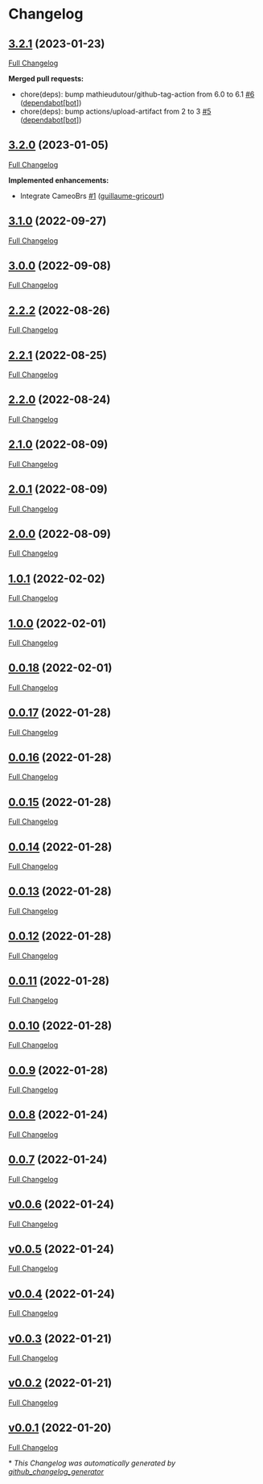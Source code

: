 # Changelog

## [3.2.1](https://github.com/brsynth/straindesign/tree/3.2.1) (2023-01-23)

[Full Changelog](https://github.com/brsynth/straindesign/compare/3.2.0...3.2.1)

**Merged pull requests:**

- chore\(deps\): bump mathieudutour/github-tag-action from 6.0 to 6.1 [\#6](https://github.com/brsynth/straindesign/pull/6) ([dependabot[bot]](https://github.com/apps/dependabot))
- chore\(deps\): bump actions/upload-artifact from 2 to 3 [\#5](https://github.com/brsynth/straindesign/pull/5) ([dependabot[bot]](https://github.com/apps/dependabot))

## [3.2.0](https://github.com/brsynth/straindesign/tree/3.2.0) (2023-01-05)

[Full Changelog](https://github.com/brsynth/straindesign/compare/3.1.0...3.2.0)

**Implemented enhancements:**

- Integrate CameoBrs [\#1](https://github.com/brsynth/straindesign/pull/1) ([guillaume-gricourt](https://github.com/guillaume-gricourt))

## [3.1.0](https://github.com/brsynth/straindesign/tree/3.1.0) (2022-09-27)

[Full Changelog](https://github.com/brsynth/straindesign/compare/3.0.0...3.1.0)

## [3.0.0](https://github.com/brsynth/straindesign/tree/3.0.0) (2022-09-08)

[Full Changelog](https://github.com/brsynth/straindesign/compare/2.2.2...3.0.0)

## [2.2.2](https://github.com/brsynth/straindesign/tree/2.2.2) (2022-08-26)

[Full Changelog](https://github.com/brsynth/straindesign/compare/2.2.1...2.2.2)

## [2.2.1](https://github.com/brsynth/straindesign/tree/2.2.1) (2022-08-25)

[Full Changelog](https://github.com/brsynth/straindesign/compare/2.2.0...2.2.1)

## [2.2.0](https://github.com/brsynth/straindesign/tree/2.2.0) (2022-08-24)

[Full Changelog](https://github.com/brsynth/straindesign/compare/2.1.0...2.2.0)

## [2.1.0](https://github.com/brsynth/straindesign/tree/2.1.0) (2022-08-09)

[Full Changelog](https://github.com/brsynth/straindesign/compare/2.0.1...2.1.0)

## [2.0.1](https://github.com/brsynth/straindesign/tree/2.0.1) (2022-08-09)

[Full Changelog](https://github.com/brsynth/straindesign/compare/2.0.0...2.0.1)

## [2.0.0](https://github.com/brsynth/straindesign/tree/2.0.0) (2022-08-09)

[Full Changelog](https://github.com/brsynth/straindesign/compare/1.0.1...2.0.0)

## [1.0.1](https://github.com/brsynth/straindesign/tree/1.0.1) (2022-02-02)

[Full Changelog](https://github.com/brsynth/straindesign/compare/1.0.0...1.0.1)

## [1.0.0](https://github.com/brsynth/straindesign/tree/1.0.0) (2022-02-01)

[Full Changelog](https://github.com/brsynth/straindesign/compare/0.0.18...1.0.0)

## [0.0.18](https://github.com/brsynth/straindesign/tree/0.0.18) (2022-02-01)

[Full Changelog](https://github.com/brsynth/straindesign/compare/0.0.17...0.0.18)

## [0.0.17](https://github.com/brsynth/straindesign/tree/0.0.17) (2022-01-28)

[Full Changelog](https://github.com/brsynth/straindesign/compare/0.0.16...0.0.17)

## [0.0.16](https://github.com/brsynth/straindesign/tree/0.0.16) (2022-01-28)

[Full Changelog](https://github.com/brsynth/straindesign/compare/0.0.15...0.0.16)

## [0.0.15](https://github.com/brsynth/straindesign/tree/0.0.15) (2022-01-28)

[Full Changelog](https://github.com/brsynth/straindesign/compare/0.0.14...0.0.15)

## [0.0.14](https://github.com/brsynth/straindesign/tree/0.0.14) (2022-01-28)

[Full Changelog](https://github.com/brsynth/straindesign/compare/0.0.13...0.0.14)

## [0.0.13](https://github.com/brsynth/straindesign/tree/0.0.13) (2022-01-28)

[Full Changelog](https://github.com/brsynth/straindesign/compare/0.0.12...0.0.13)

## [0.0.12](https://github.com/brsynth/straindesign/tree/0.0.12) (2022-01-28)

[Full Changelog](https://github.com/brsynth/straindesign/compare/0.0.11...0.0.12)

## [0.0.11](https://github.com/brsynth/straindesign/tree/0.0.11) (2022-01-28)

[Full Changelog](https://github.com/brsynth/straindesign/compare/0.0.10...0.0.11)

## [0.0.10](https://github.com/brsynth/straindesign/tree/0.0.10) (2022-01-28)

[Full Changelog](https://github.com/brsynth/straindesign/compare/0.0.9...0.0.10)

## [0.0.9](https://github.com/brsynth/straindesign/tree/0.0.9) (2022-01-28)

[Full Changelog](https://github.com/brsynth/straindesign/compare/0.0.8...0.0.9)

## [0.0.8](https://github.com/brsynth/straindesign/tree/0.0.8) (2022-01-24)

[Full Changelog](https://github.com/brsynth/straindesign/compare/0.0.7...0.0.8)

## [0.0.7](https://github.com/brsynth/straindesign/tree/0.0.7) (2022-01-24)

[Full Changelog](https://github.com/brsynth/straindesign/compare/v0.0.6...0.0.7)

## [v0.0.6](https://github.com/brsynth/straindesign/tree/v0.0.6) (2022-01-24)

[Full Changelog](https://github.com/brsynth/straindesign/compare/v0.0.5...v0.0.6)

## [v0.0.5](https://github.com/brsynth/straindesign/tree/v0.0.5) (2022-01-24)

[Full Changelog](https://github.com/brsynth/straindesign/compare/v0.0.4...v0.0.5)

## [v0.0.4](https://github.com/brsynth/straindesign/tree/v0.0.4) (2022-01-24)

[Full Changelog](https://github.com/brsynth/straindesign/compare/v0.0.3...v0.0.4)

## [v0.0.3](https://github.com/brsynth/straindesign/tree/v0.0.3) (2022-01-21)

[Full Changelog](https://github.com/brsynth/straindesign/compare/v0.0.2...v0.0.3)

## [v0.0.2](https://github.com/brsynth/straindesign/tree/v0.0.2) (2022-01-21)

[Full Changelog](https://github.com/brsynth/straindesign/compare/v0.0.1...v0.0.2)

## [v0.0.1](https://github.com/brsynth/straindesign/tree/v0.0.1) (2022-01-20)

[Full Changelog](https://github.com/brsynth/straindesign/compare/bf4b682794642a300f8e4eac8180a6f0fd26ec6a...v0.0.1)



\* *This Changelog was automatically generated by [github_changelog_generator](https://github.com/github-changelog-generator/github-changelog-generator)*
